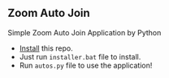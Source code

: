 ## Zoom Auto Join
Simple Zoom Auto Join Application by Python

* [Install](https://github.com/Pekgame/zoom-auto-join/archive/refs/heads/main.zip) this repo.
* Just run `installer.bat` file to install.
* Run `autos.py` file to use the application!
